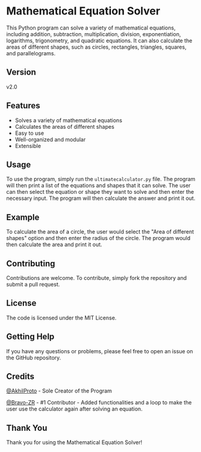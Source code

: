 # Mathematical Equation Solver

This Python program can solve a variety of mathematical equations, including addition, subtraction, multiplication, division, exponentiation, logarithms, trigonometry, and quadratic equations. It can also calculate the areas of different shapes, such as circles, rectangles, triangles, squares, and parallelograms.

## Version
v2.0

## Features

* Solves a variety of mathematical equations
* Calculates the areas of different shapes
* Easy to use
* Well-organized and modular
* Extensible

## Usage

To use the program, simply run the `ultimatecalculator.py` file. The program will then print a list of the equations and shapes that it can solve. The user can then select the equation or shape they want to solve and then enter the necessary input. The program will then calculate the answer and print it out.

## Example

To calculate the area of a circle, the user would select the "Area of different shapes" option and then enter the radius of the circle. The program would then calculate the area and print it out.

## Contributing

Contributions are welcome. To contribute, simply fork the repository and submit a pull request.

## License

The code is licensed under the MIT License.

## Getting Help

If you have any questions or problems, please feel free to open an issue on the GitHub repository.

## Credits

[@AkhilProto](https://github.com/AkhilProto) - Sole Creator of the Program

[@Bravo-ZR](https://github.com/Bravo-ZR) - #1 Contributor - Added functionalities and a loop to make the user use the calculator again after solving an equation.

## Thank You

Thank you for using the Mathematical Equation Solver!

